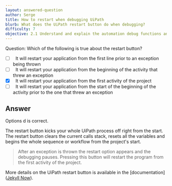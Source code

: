 ```yaml
---
layout: answered-question
author: Serge
title: How to restart when debugging UiPath
blurb: What does the UiPath restart button do when debugging?
difficulty: 7
objective: 2.1 Understand and explain the automation debug functions and usage such as breakpoints
---
```


Question: Which of the following is true about the restart button?

- [ ] &nbsp;  It will restart your application from the first line prior to an exception being thrown
- [ ] &nbsp;  It will restart your application from the beginning of the activity that threw an exception
- [x] &nbsp;  It will restart your application from the first activity of the project
- [ ] &nbsp;  It will restart your application from the start of the beginning of the activity prior to the one that threw an exception

## Answer

Options d is correct.

The restart button kicks your whole UiPath process off right from the start. The restart button clears the current calls stack, resets all the variables and begins the whole sequence or workflow from the project's start.

> After an exception is thrown the restart option appears and the debugging pauses. Pressing this button will restart the program from the first activity of the project.

More details on the UiPath restart button is available in the [documentation]([Jekyll Now](http://github.com/barryclark/jekyll-now/)).

